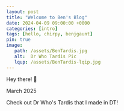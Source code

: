 ```yaml
---
layout: post
title: "Welcome to Ben's Blog"
date: 2024-04-09 09:00:00 +0000
categories: [intro]
tags: [hello, chirpy, benjgaunt]
pin: true
image:
   path: /assets/BenTardis.jpg
   alt:  Dr Who Tardis Pic
   lqup: /assets/BenTardis-lqip.jpg
---
```

Hey there! 👋

March 2025

Check out Dr Who's Tardis that I made in DT!
